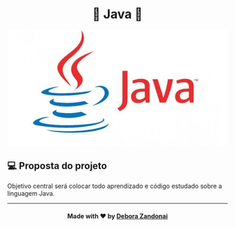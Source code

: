 <h1 align="center">🚀 Java 🚀</h1>

![Badge](/github/java.jpg)

## 💻 Proposta do projeto

Objetivo central será colocar todo aprendizado e código estudado sobre a linguagem Java.

<hr />

<h4 align=center>Made with ❤️ by <a href="https://www.linkedin.com/in/debora-zandonai-4ab092195/">Debora Zandonai</a></h4>
